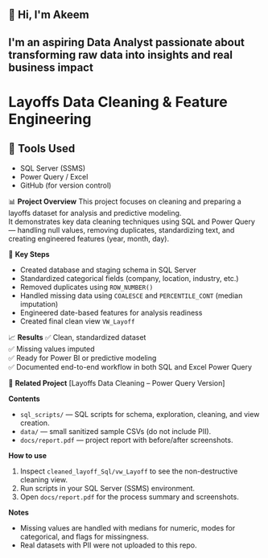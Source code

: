 
## 👋 Hi, I'm Akeem 
## I'm an aspiring Data Analyst passionate about transforming raw data into insights and real business impact

# Layoffs Data Cleaning & Feature Engineering
## 🧰 Tools Used
- SQL Server (SSMS)
- Power Query / Excel
- GitHub (for version control)

📊 **Project Overview**
This project focuses on cleaning and preparing a layoffs dataset for analysis and predictive modeling.  
It demonstrates key data cleaning techniques using SQL and Power Query — handling null values, removing duplicates, standardizing text, and creating engineered features (year, month, day).

🧼 **Key Steps**
- Created database and staging schema in SQL Server  
- Standardized categorical fields (company, location, industry, etc.)  
- Removed duplicates using `ROW_NUMBER()`  
- Handled missing data using `COALESCE` and `PERCENTILE_CONT` (median imputation)  
- Engineered date-based features for analysis readiness  
- Created final clean view `VW_Layoff`

📈 **Results**
✅ Clean, standardized dataset  
✅ Missing values imputed  
✅ Ready for Power BI or predictive modeling  
✅ Documented end-to-end workflow in both SQL and Excel Power Query  

🔗 **Related Project**
[Layoffs Data Cleaning – Power Query Version]

**Contents**
- `sql_scripts/` — SQL scripts for schema, exploration, cleaning, and view creation.
- `data/` — small sanitized sample CSVs (do not include PII).
- `docs/report.pdf` — project report with before/after screenshots.

**How to use**
1. Inspect `cleaned_layoff_Sql/vw_Layoff` to see the non-destructive cleaning view.
2. Run scripts in your SQL Server (SSMS) environment.
3. Open `docs/report.pdf` for the process summary and screenshots.

**Notes**
- Missing values are handled with medians for numeric, modes for categorical, and flags for missingness.
- Real datasets with PII were not uploaded to this repo.
